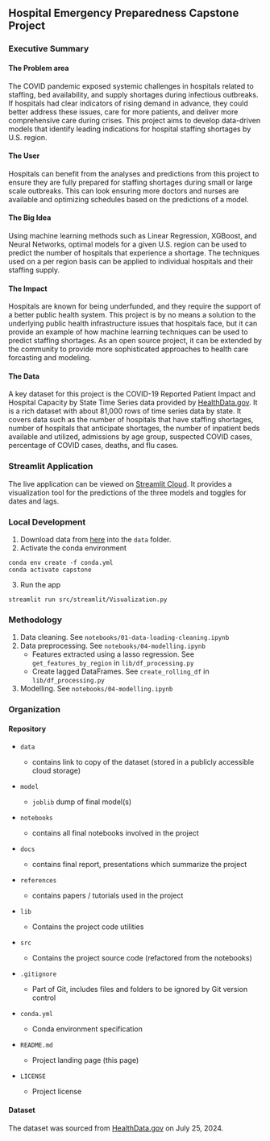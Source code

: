 ## Hospital Emergency Preparedness Capstone Project

### Executive Summary

#### The Problem area
The COVID pandemic exposed systemic challenges in hospitals related to staffing, bed availability, and supply shortages during infectious outbreaks. If hospitals had clear indicators of rising demand in advance, they could better address these issues, care for more patients, and deliver more comprehensive care during crises. This project aims to develop data-driven models that identify leading indications for hospital staffing shortages by U.S. region.

#### The User
Hospitals can benefit from the analyses and predictions from this project to ensure they are fully prepared for staffing shortages during small or large scale outbreaks. This can look ensuring more doctors and nurses are available and optimizing schedules based on the predictions of a model.

#### The Big Idea
Using machine learning methods such as Linear Regression, XGBoost, and Neural Networks, optimal models for a given U.S. region can be used to predict the number of hospitals that experience a shortage. The techniques used on a per region basis can be applied to individual hospitals and their staffing supply.

#### The Impact
Hospitals are known for being underfunded, and they require the support of a better public health system. This project is by no means a solution to the underlying public health infrastructure issues that hospitals face, but it can provide an example of how machine learning techniques can be used to predict staffing shortages. As an open source project, it can be extended by the community to provide more sophisticated approaches to health care forcasting and modeling.

#### The Data
A key dataset for this project is the COVID-19 Reported Patient Impact and Hospital Capacity by State Time Series data provided by [HealthData.gov](https://healthdata.gov/Hospital/COVID-19-Reported-Patient-Impact-and-Hospital-Capa/g62h-syeh/about_data). It is a rich dataset with about 81,000 rows of time series data by state. It covers data such as the number of hospitals that have staffing shortages, number of hospitals that anticipate shortages, the number of inpatient beds available and utilized, admissions by age group, suspected COVID cases, percentage of COVID cases, deaths, and flu cases.

### Streamlit Application
The live application can be viewed on [Streamlit Cloud](https://evmiguel-hospital-shortage.streamlit.app/). It provides a visualization tool for the predictions of the three models and toggles for dates and lags.

### Local Development

1. Download data from [here](https://drive.google.com/drive/folders/1eWaBiZ5lzmiiJq-Ggaufb2A4R1Mz0RC0?usp=drive_link) into the `data` folder.
2. Activate the conda environment
```
conda env create -f conda.yml
conda activate capstone
```
3. Run the app
```
streamlit run src/streamlit/Visualization.py
```


### Methodology

1. Data cleaning. See `notebooks/01-data-loading-cleaning.ipynb`
2. Data preprocessing. See `notebooks/04-modelling.ipynb`
    - Features extracted using a lasso regression. See `get_features_by_region` in `lib/df_processing.py`
    - Create lagged DataFrames. See `create_rolling_df` in `lib/df_processing.py`
3. Modelling. See `notebooks/04-modelling.ipynb`


### Organization

#### Repository 

* `data` 
    - contains link to copy of the dataset (stored in a publicly accessible cloud storage)

* `model`
    - `joblib` dump of final model(s)

* `notebooks`
    - contains all final notebooks involved in the project

* `docs`
    - contains final report, presentations which summarize the project

* `references`
    - contains papers / tutorials used in the project

* `lib`
    - Contains the project code utilities

* `src`
    - Contains the project source code (refactored from the notebooks)

* `.gitignore`
    - Part of Git, includes files and folders to be ignored by Git version control

* `conda.yml`
    - Conda environment specification

* `README.md`
    - Project landing page (this page)

* `LICENSE`
    - Project license

#### Dataset

The dataset was sourced from [HealthData.gov](https://healthdata.gov/Hospital/COVID-19-Reported-Patient-Impact-and-Hospital-Capa/g62h-syeh/about_data) on July 25, 2024.

